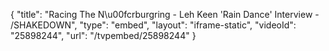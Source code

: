 {
    "title": "Racing The N\u00fcrburgring - Leh Keen 'Rain Dance' Interview - \/SHAKEDOWN",
    "type": "embed",
    "layout": "iframe-static",
    "videoId": "25898244",
    "url": "\/tvpembed\/25898244"
}